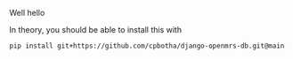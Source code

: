 Well hello

In theory, you should be able to install this with

```shell
pip install git+https://github.com/cpbotha/django-openmrs-db.git@main
```
